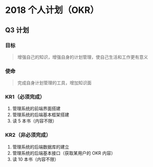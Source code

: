 # 2018 个人计划（OKR）

## Q3 计划

### 目标

> 增强自己的知识，增强自身的计划管理，使自己生活和工作更有意义

### 使命

> 完成自身计划管理的工具，增加知识面

### KR1（必须完成）

1. 管理系统的前端界面搭建
2. 管理系统的后端基本框架搭建
3. 读 5 本书（内容不限）

### KR2（非必须完成）

1. 管理系统的后端数据库的建立
2. 管理系统的后端基本接口（获取某用户的 OKR 内容）
3. 读 10 本书（内容不限）